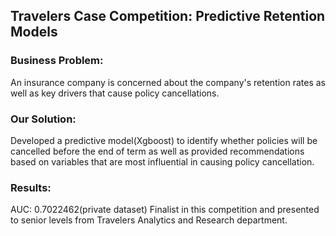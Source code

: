 
## Travelers Case Competition: Predictive Retention Models 

### Business Problem: 
An insurance company is concerned about the company's retention rates as well as key drivers that cause policy cancellations.

### Our Solution: 
Developed a predictive model(Xgboost) to identify whether policies will be cancelled before the end of term as well as provided recommendations based on variables that are most influential in causing policy cancellation. 

### Results: 
AUC: 0.7022462(private dataset)
Finalist in this competition and presented to senior levels from Travelers Analytics and Research department. 
